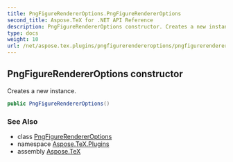 ```yaml
---
title: PngFigureRendererOptions.PngFigureRendererOptions
second_title: Aspose.TeX for .NET API Reference
description: PngFigureRendererOptions constructor. Creates a new instance
type: docs
weight: 10
url: /net/aspose.tex.plugins/pngfigurerendereroptions/pngfigurerendereroptions/
---
```

## PngFigureRendererOptions constructor

Creates a new instance.

```csharp
public PngFigureRendererOptions()
```

### See Also

* class [PngFigureRendererOptions](../)
* namespace [Aspose.TeX.Plugins](../../pngfigurerendereroptions/)
* assembly [Aspose.TeX](../../../)


